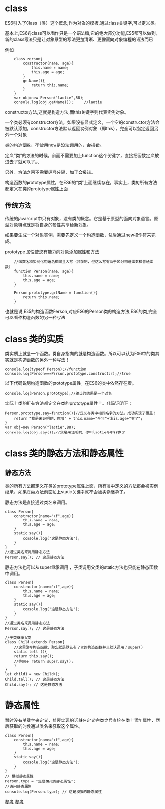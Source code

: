 
# class

ES6引入了Class（类）这个概念,作为对象的模板,通过class关键字,可以定义类。

基本上,ES6的class可以看作只是一个语法糖,它的绝大部分功能,ES5都可以做到,新的class写法只是让对象原型的写法更加清晰、更像面向对象编程的语法而已


例如

```
	class Person{
	 	constructor(name, age){
	    	this.name = name;
	    	this.age = age;
	    }
	    getName(){
	    	return this.name;
	    }
	}
	var obj=new Person("laotie",88);
	console.log(obj.getName());		//laotie

```

constructor方法,这就是构造方法,而this关键字则代表实例对象。

一个类必须有constructor方法，如果没有显式定义，一个空的constructor方法会被默认添加。constructor方法默认返回实例对象（即this），完全可以指定返回另外一个对象

类的构造函数，不使用new是没法调用的，会报错。

定义“类”的方法的时候，前面不需要加上function这个关键字，直接把函数定义放进去了就可以了。、

另外，方法之间不需要逗号分隔，加了会报错。

构造函数的prototype属性，在ES6的“类”上面继续存在。事实上，类的所有方法都定义在类的prototype属性上面




## 传统方法

传统的javascript中只有对象，没有类的概念。它是基于原型的面向对象语言。原型对象特点就是将自身的属性共享给新对象。

如果要生成一个对象实例，需要先定义一个构造函数，然后通过new操作符来完成。

prototype 属性使您有能力向对象添加属性和方法

```
	//函数名和实例化构造名相同且大写（非强制，但这么写有助于区分构造函数和普通函数）
	function Person(name, age){
		this.name = name;
		this.age = age;
	}

	Person.prototype.getName = function(){
		return this.name;
	}
```

也就是说,ES5的构造函数Person,对应ES6的Person类的构造方法,ES6的类,完全可以看作构造函数的另一种写法


# class 类的实质

类实质上就是一个函数。类自身指向的就是构造函数。所以可以认为ES6中的类其实就是构造函数的另外一种写法！
```
console.log(typeof Person);//function
console.log(Person===Person.prototype.constructor);//true
```

以下代码说明构造函数的prototype属性，在ES6的类中依然存在着。
```
console.log(Person.prototype);//输出的结果是一个对象
```

实际上类的所有方法都定义在类的prototype属性上。代码证明下：
```
Person.prototype.say=function(){//定义与类中相同名字的方法。成功实现了覆盖！
    return "我是来证明的，你叫" + this.name+"今年"+this.age+"岁了";
}
var obj=new Person("laotie",88);
console.log(obj.say());//我是来证明的，你叫laotie今年88岁了
```



# class 类的静态方法和静态属性

## 静态方法

类的所有方法都定义在类的prototype属性上面，所有类中定义的方法都会被实例继承，如果在类方法前面加上static关键字就不会被实例继承了。

静态方法是直接通过类名来调用。

```
class Person{
	constructor(name="xf",age){
		this.name = name;
		this.age = age;
	}
	static say(){
		console.log("这是静态方法");
	}
}
//通过类名来调用静态方法
Person.say(); // 这是静态方法
```

静态方法也可以从super继承调用 ，子类调用父类的static方法也只能在静态函数中调用。
```
class Person{
	constructor(name="xf",age){
		this.name = name;
		this.age = age;
	}
	static say(){
		console.log("这是静态方法");
	}
}
//通过类名来调用静态方法
Person.say(); // 这是静态方法

//子类继承父类
class Child extends Person{
	//这里没写构造函数，那么就是默认有了空的构造函数并且默认调用了super()	
	static tell (){
	return this.say();
	//等同于 return super.say();
	}
}
let child1 = new Child();
Child.tell(); // 这是静态方法
Child.say(); // 这是静态方法

```

# 静态属性

暂时没有关键字来定义，想要实现的话就在定义完类之后直接在类上添加属性，然后获取的时候通过类名来获取这个属性。

```
class Person{
	constructor(name="xf",age){
		this.name = name;
		this.age = age;
	}
	static say(){
		console.log("这是静态方法");
	}
}
// 模拟静态属性
Person.type = "这是模拟的静态属性";
//访问静态属性
console.log(Person.type); // 这是模拟的静态属性

```

[参考](https://www.jianshu.com/p/86267fab4878)
[参考](https://blog.csdn.net/m0_38134431/article/details/84317437)